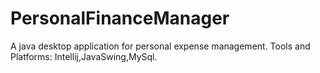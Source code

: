 # PersonalFinanceManager
A java desktop application for personal expense management.
Tools and Platforms:
 Intellij,JavaSwing,MySql.
